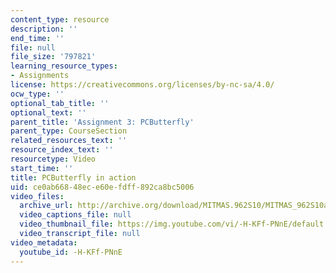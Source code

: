 ```yaml
---
content_type: resource
description: ''
end_time: ''
file: null
file_size: '797821'
learning_resource_types:
- Assignments
license: https://creativecommons.org/licenses/by-nc-sa/4.0/
ocw_type: ''
optional_tab_title: ''
optional_text: ''
parent_title: 'Assignment 3: PCButterfly'
parent_type: CourseSection
related_resources_text: ''
resource_index_text: ''
resourcetype: Video
start_time: ''
title: PCButterfly in action
uid: ce0ab668-48ec-e60e-fdff-892ca8bc5006
video_files:
  archive_url: http://archive.org/download/MITMAS.962S10/MITMAS_962S10assn3_pcbutterfly_vid2_300k.mp4
  video_captions_file: null
  video_thumbnail_file: https://img.youtube.com/vi/-H-KFf-PNnE/default.jpg
  video_transcript_file: null
video_metadata:
  youtube_id: -H-KFf-PNnE
---
```

